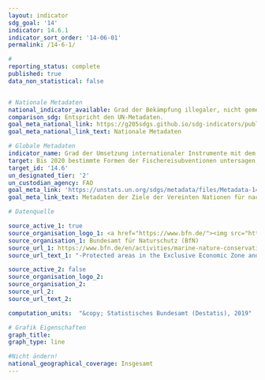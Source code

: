 ```yaml
---
layout: indicator
sdg_goal: '14'
indicator: 14.6.1
indicator_sort_order: '14-06-01'
permalink: /14-6-1/

#
reporting_status: complete
published: true
data_non_statistical: false


# Nationale Metadaten
national_indicator_available: Grad der Bekämpfung illegaler, nicht gemeldeter und ungeregelter Fischerei
comparison_sdg: Entspricht den UN-Metadaten.
goal_meta_national_link: https://g205sdgs.github.io/sdg-indicators/public/MetaDe/14.6.1.pdf
goal_meta_national_link_text: Nationale Metadaten

# Globale Metadaten
indicator_name: Grad der Umsetzung internationaler Instrumente mit dem Ziel zur Bekämpfung illegaler, nicht gemeldeter und unregulierter Fischerei
target: Bis 2020 bestimmte Formen der Fischereisubventionen untersagen, die zu Überkapazitäten und Überfischung beitragen, Subventionen abschaffen, die zu illegaler, ungemeldeter und unregulierter Fischerei beitragen, und keine neuen derartigen Subventionen einführen, in Anerkennung dessen, dass eine geeignete und wirksame besondere und differenzierte Behandlung der Entwicklungsländer und der am wenigsten entwickelten Länder einen untrennbaren Bestandteil der im Rahmen der Welthandelsorganisation geführten Verhandlungen über Fischereisubventionen bilden sollte
target_id: '14.6'
un_designated_tier: '2'
un_custodian_agency: FAO
goal_meta_link: 'https://unstats.un.org/sdgs/metadata/files/Metadata-14-06-01.pdf'
goal_meta_link_text: Metadaten der Ziele der Vereinten Nationen für nachhaltige Entwicklung

# Datenquelle

source_active_1: true
source_organisation_logo_1: <a href="https://www.bfn.de/"><img src="https://g205sdgs.github.io/sdg-indicators/public/logos/bfn.png" alt="Logo BfN" /></a>
source_organisation_1: Bundesamt für Naturschutz (BfN)
source_url_1: https://www.bfn.de/en/activities/marine-nature-conservation/national-marine-protected-areas/overview-and-key-facts.html
source_url_text_1: "-Protected areas in the Exclusive Economic Zone and the total extent of the German territorial water"

source_active_2: false
source_organisation_logo_2:
source_organisation_2:
source_url_2:
source_url_text_2:

computation_units:  "&copy; Statistisches Bundesamt (Destatis), 2019"

# Grafik Eigenschaften
graph_title:
graph_type: line

#Nicht ändern!
national_geographical_coverage: Insgesamt
---
```

